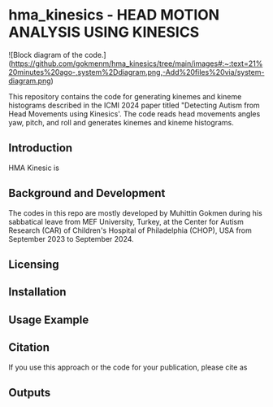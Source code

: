 # hma_kinesics - HEAD MOTION ANALYSIS USING KINESICS

![Block diagram of the code.]
(https://github.com/gokmenm/hma_kinesics/tree/main/images#:~:text=21%20minutes%20ago-,system%2Ddiagram.png,-Add%20files%20via/system-diagram.png)

This repository contains the code for generating kinemes and kineme histograms described in the ICMI 2024 paper titled "Detecting Autism from Head Movements using Kinesics'.
The code reads head movements angles yaw, pitch, and roll and generates kinemes and kineme histograms.
## Introduction 
HMA Kinesic is 

## Background and Development
The codes in this repo are mostly developed by Muhittin Gokmen during his sabbatical leave from MEF University, Turkey, at the Center for Autism Research (CAR) of Children's Hospital of Philadelphia (CHOP), USA from September 2023 to September 2024.

## Licensing 


## Installation

## Usage Example

## Citation
If you use this approach or the code for your publication, please cite as 

## Outputs
